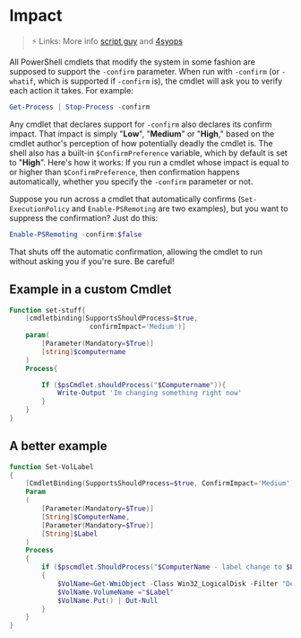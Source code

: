 # Impact

>⚡ Links: More info [script guy](https://devblogs.microsoft.com/powershell/confirmpreference/) and [4syops](https://4sysops.com/archives/confirm-confirmpreference-and-confirmimpact-in-powershell/)

All PowerShell cmdlets that modify the system in some fashion are supposed to support the `-confirm` parameter. When run with `-confirm` (or `-whatif`, which is supported if `-confirm` is), the cmdlet will ask you to verify each action it takes. For example:

```powershell
Get-Process | Stop-Process -confirm
```

Any cmdlet that declares support for `-confirm` also declares its confirm impact. That impact is simply "**Low**", "**Medium**" or "**High**," based on the cmdlet author's perception of how potentially deadly the cmdlet is. The shell also has a built-in `$ConfirmPreference` variable, which by default is set to "**High**". Here's how it works: If you run a cmdlet whose impact is equal to or higher than `$ConfirmPreference`, then confirmation happens automatically, whether you specify the `-confirm` parameter or not.

Suppose you run across a cmdlet that automatically confirms (`Set-ExecutionPolicy` and `Enable-PSRemoting` are two examples), but you want to suppress the confirmation? Just do this:

```powershell
Enable-PSRemoting -confirm:$false
```

That shuts off the automatic confirmation, allowing the cmdlet to run without asking you if you're sure. Be careful!

## Example in a custom Cmdlet

```powershell
Function set-stuff{
    [cmdletbinding(SupportsShouldProcess=$true,
                    confirmImpact='Medium')]
    param(
        [Parameter(Mandatory=$True)]
        [string]$computername
    )
    Process{

        If ($psCmdlet.shouldProcess("$Computername")){
            Write-Output 'Im changing something right now'
        }
    }
}
```

## A better example

```powershell
function Set-VolLabel
{
    [CmdletBinding(SupportsShouldProcess=$true, ConfirmImpact='Medium')]
    Param
    (
        [Parameter(Mandatory=$True)]
        [String]$ComputerName,
        [Parameter(Mandatory=$True)]
        [String]$Label
    )
    Process
    {
        if ($pscmdlet.ShouldProcess("$ComputerName - label change to $Label"))
        {
            $VolName=Get-WmiObject -Class Win32_LogicalDisk -Filter "DeviceID='c:'" -ComputerName $ComputerName
            $VolName.VolumeName ="$Label"
            $VolName.Put() | Out-Null
        }
    }
}
```